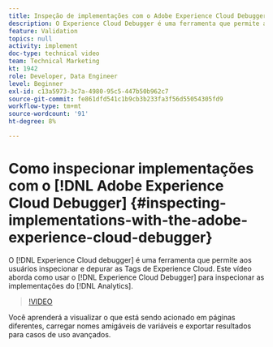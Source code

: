 ```yaml
---
title: Inspeção de implementações com o Adobe Experience Cloud Debugger
description: O Experience Cloud Debugger é uma ferramenta que permite aos usuários inspecionar e depurar as Tags do Experience Cloud. Este vídeo aborda como usar o Experience Cloud Debugger para inspecionar as implementações do Analytics.
feature: Validation
topics: null
activity: implement
doc-type: technical video
team: Technical Marketing
kt: 1942
role: Developer, Data Engineer
level: Beginner
exl-id: c13a5973-3c7a-4980-95c5-447b50b962c7
source-git-commit: fe861dfd541c1b9cb3b233fa3f56d55054305fd9
workflow-type: tm+mt
source-wordcount: '91'
ht-degree: 8%

---
```


# Como inspecionar implementações com o [!DNL Adobe Experience Cloud Debugger] {#inspecting-implementations-with-the-adobe-experience-cloud-debugger}

O [!DNL Experience Cloud debugger] é uma ferramenta que permite aos usuários inspecionar e depurar as Tags de Experience Cloud. Este vídeo aborda como usar o [!DNL Experience Cloud Debugger] para inspecionar as implementações do [!DNL Analytics].

>[!VIDEO](https://video.tv.adobe.com/v/23878/?quality=12)

Você aprenderá a visualizar o que está sendo acionado em páginas diferentes, carregar nomes amigáveis de variáveis e exportar resultados para casos de uso avançados.

